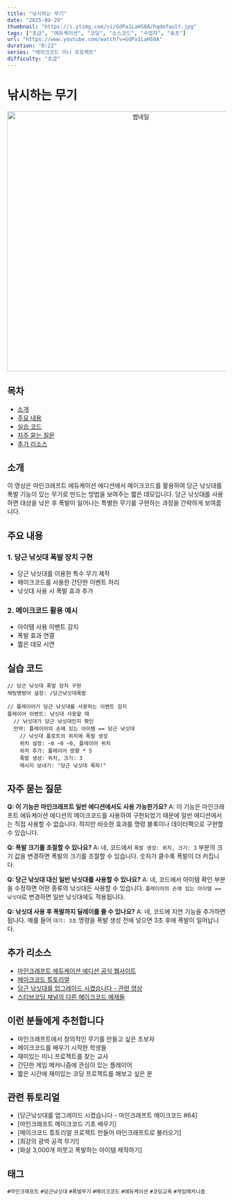 ```yaml
---
title: "낚시하는 무기"
date: "2025-04-29"
thumbnail: "https://i.ytimg.com/vi/GdPa1LaHS0A/hqdefault.jpg"
tags: ["초급", "에듀케이션", "코딩", "소스코드", "수업자", "숏츠"]
url: "https://www.youtube.com/watch?v=GdPa1LaHS0A"
duration: "0:22"
series: "메이크코드 미니 프로젝트"
difficulty: "초급"
---
```


# 낚시하는 무기

<div align="center">
<img src="https://i.ytimg.com/vi/GdPa1LaHS0A/hqdefault.jpg" alt="썸네일" width="600"/>
</div>

## 목차
- [소개](#소개)
- [주요 내용](#주요-내용)
- [실습 코드](#실습-코드)
- [자주 묻는 질문](#자주-묻는-질문)
- [추가 리소스](#추가-리소스)

## 소개
이 영상은 마인크래프트 에듀케이션 에디션에서 메이크코드를 활용하여 당근 낚싯대를 폭발 기능이 있는 무기로 만드는 방법을 보여주는 짧은 데모입니다. 당근 낚싯대를 사용하면 대상을 낚은 후 폭발이 일어나는 특별한 무기를 구현하는 과정을 간략하게 보여줍니다.

## 주요 내용

### 1. 당근 낚싯대 폭발 장치 구현
- 당근 낚싯대를 이용한 특수 무기 제작
- 메이크코드를 사용한 간단한 이벤트 처리
- 낚싯대 사용 시 폭발 효과 추가

### 2. 메이크코드 활용 예시
- 아이템 사용 이벤트 감지
- 폭발 효과 연결
- 짧은 데모 시연

## 실습 코드
```
// 당근 낚싯대 폭발 장치 구현
채팅명령어 설정: /당근낚싯대폭발

// 플레이어가 당근 낚싯대를 사용하는 이벤트 감지
플레이어 이벤트: 낚싯대 사용할 때
  // 낚싯대가 당근 낚싯대인지 확인
  만약: 플레이어의 손에 있는 아이템 == 당근 낚싯대
    // 낚싯대 플로트의 위치에 폭발 생성
    위치 설정: ~0 ~0 ~0, 플레이어 위치
    위치 추가: 플레이어 방향 * 5
    폭발 생성: 위치, 크기: 3
    메시지 보내기: "당근 낚싯대 폭파!"
```

## 자주 묻는 질문

**Q: 이 기능은 마인크래프트 일반 에디션에서도 사용 가능한가요?**
A: 이 기능은 마인크래프트 에듀케이션 에디션의 메이크코드를 사용하여 구현되었기 때문에 일반 에디션에서는 직접 사용할 수 없습니다. 하지만 비슷한 효과를 명령 블록이나 데이터팩으로 구현할 수 있습니다.

**Q: 폭발 크기를 조절할 수 있나요?**
A: 네, 코드에서 `폭발 생성: 위치, 크기: 3` 부분의 크기 값을 변경하면 폭발의 크기를 조절할 수 있습니다. 숫자가 클수록 폭발이 더 커집니다.

**Q: 당근 낚싯대 대신 일반 낚싯대를 사용할 수 있나요?**
A: 네, 코드에서 아이템 확인 부분을 수정하면 어떤 종류의 낚싯대든 사용할 수 있습니다. `플레이어의 손에 있는 아이템 == 낚싯대`로 변경하면 일반 낚싯대에도 적용됩니다.

**Q: 낚싯대 사용 후 폭발까지 딜레이를 줄 수 있나요?**
A: 네, 코드에 지연 기능을 추가하면 됩니다. 예를 들어 `대기: 3초` 명령을 폭발 생성 전에 넣으면 3초 후에 폭발이 일어납니다.

## 추가 리소스
- [마인크래프트 에듀케이션 에디션 공식 웹사이트](https://education.minecraft.net/)
- [메이크코드 튜토리얼](https://www.youtube.com/watch?v=mV5hLdAg9A8)
- [당근 낚싯대를 업그레이드 시켰습니다 - 관련 영상](https://www.youtube.com/watch?v=abcdefghijk)
- [스티브코딩 채널의 다른 메이크코드 예제들](https://www.youtube.com/c/stevecoding)

## 이런 분들에게 추천합니다
- 마인크래프트에서 창의적인 무기를 만들고 싶은 초보자
- 메이크코드를 배우기 시작한 학생들
- 재미있는 미니 프로젝트를 찾는 교사
- 간단한 게임 메커니즘에 관심이 있는 플레이어
- 짧은 시간에 재미있는 코딩 프로젝트를 해보고 싶은 분

## 관련 튜토리얼
- [당근낚싯대를 업그레이드 시켰습니다 - 마인크래프트 메이크코드 #64]
- [마인크래프트 메이크코드 기초 배우기]
- [메이크코드 튜토리얼 프로젝트 만들어 마인크래프트로 불러오기]
- [최강의 광역 공격 무기!]
- [화살 3,000개 퍼붓고 폭발하는 아이템 제작하기]

## 태그
`#마인크래프트` `#당근낚싯대` `#폭발무기` `#메이크코드` `#에듀케이션` `#코딩교육` `#게임메커니즘`
